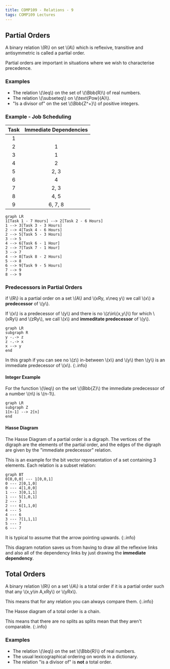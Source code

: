 ```yaml
---
title: COMP109 - Relations - 9
tags: COMP109 Lectures
---
```

## Partial Orders
A binary relation &#92;(R&#92;) on set &#92;(A&#92;) which is reflexive, transitive and antisymmetric is called  a partial order.

Partial orders are important in situations where we wish to characterise precedence.

### Examples
* The relation &#92;(&#92;leq&#92;) on the set of &#92;(&#92;Bbb{R}&#92;) of real numbers.
* The relation &#92;(&#92;subseteq&#92;) on &#92;(&#92;text{Pow}(A)&#92;).
* "Is a divisor of" on the set &#92;(&#92;Bbb{Z^+}&#92;) of positive integers.

### Example - Job Scheduling

| Task | Immediate Dependencies |
| :-: | :-: |
| 1 |  |
| 2 | 1 |
| 3 | 1 |
| 4 | 2 | 
| 5 | 2, 3 |
| 6 | 4 |
| 7 | 2, 3 |
| 8 | 4, 5 |
| 9 | 6, 7, 8 |

```mermaid
graph LR
1[Task 1 - 7 Hours] --> 2[Task 2 - 6 Hours]
1 --> 3[Task 3 - 3 Hours]
2 --> 4[Task 4 - 6 Hours]
2 --> 5[Task 5 - 3 Hours]
3 --> 5
4 --> 6[Task 6 - 1 Hour]
2 --> 7[Task 7 - 1 Hour]
3 --> 7
4 --> 8[Task 8 - 2 Hours]
5 --> 8
6 --> 9[Task 9 - 5 Hours]
7 --> 9
8 --> 9
```

### Predecessors in Partial Orders
if &#92;(R&#92;) is a partial order on a set &#92;(A&#92;) and &#92;(xRy, x&#92;neq y&#92;) we call &#92;(x&#92;) a **predecessor** of &#92;(y&#92;).

If &#92;(x&#92;) is a predecessor of &#92;(y&#92;) and there is no &#92;(z&#92;in&#92;{x,y&#92;}&#92;) for which &#92;(xRy&#92;) and &#92;(zRy&#92;), we call &#92;(x&#92;) and **immeditate predecessor** of &#92;(y&#92;).

```mermaid
graph LR
subgraph R
y -.-> z
z -.-> x
x --> y
end
```

In this graph if you can see no &#92;(z&#92;) in-between &#92;(x&#92;) and &#92;(y&#92;) then &#92;(y&#92;) is an immediate predecessor of &#92;(x&#92;).
{:.info}

#### Integer Example
For the function &#92;(&#92;leq&#92;) on the set &#92;(&#92;Bbb{Z}&#92;) the immediate predecessor of a number &#92;(n&#92;) is &#92;(n-1&#92;).

```mermaid
graph LR
subgraph Z
1[n-1] --> 2[n]
end 
```

#### Hasse Diagram
The Hasse Diagram of a partial order is a digraph. The vertices of the digraph are the elements of the partial order, and the edges of the digraph are given by the "immediate predecessor" relation.

This is an example for the bit vector representation of a set containing 3 elements. Each relation is a subset relation:

```mermaid
graph BT
0[0,0,0] --- 1[0,0,1]
0 --- 2[0,1,0]
0 --- 4[1,0,0]
1 --- 3[0,1,1]
1 --- 5[1,0,1]
2 --- 3
2 --- 6[1,1,0]
4 --- 5
4 --- 6
3 --- 7[1,1,1]
5 --- 7
6 --- 7
```

It is typical to assume that the arrow pointing upwards.
{:.info}

This diagram notation saves us from having to draw all the reflexive links and also all of the dependency links by just drawing the **immediate dependency**.

## Total Orders
A binary relation &#92;(R&#92;) on a set &#92;(A&#92;) is a total order if it is a partial order such that any &#92;(x,y&#92;in A,xRy&#92;) or &#92;(yRx&#92;).

This means that for any relation you can always compare them.
{:.info}

The Hasse diagram of a total order is a chain.

This means that there are no splits as splits mean that they aren't comparable.
{:.info}

### Examples
* The relation &#92;(&#92;leq&#92;) on the set &#92;(&#92;Bbb{R}&#92;) of real numbers.
* The usual lexicographical ordering on words in a dictionary.
* The relation "is a divisor of" is **not** a total order.
